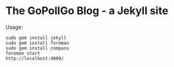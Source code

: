 # The GoPollGo Blog - a Jekyll site
Usage:

    sudo gem install jekyll
    sudo gem install foreman
    sudo gem install compass
    foreman start
    http://localhost:4000/

